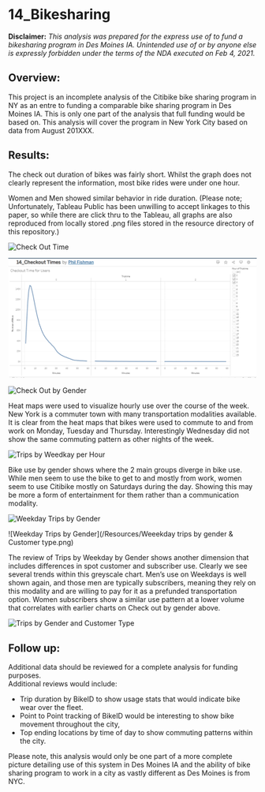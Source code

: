 # 14_Bikesharing
**Disclaimer:**
*This analysis was prepared for the express use of to fund a bikesharing program in Des Moines IA.  Unintended use of or by anyone else is expressly forbidden under the terms of the NDA executed on Feb 4, 2021.*

## Overview:
This project is an incomplete analysis of the Citibike bike sharing program in NY as an entre to funding a comparable bike sharing program in Des Moines IA.   This is only one part of the analysis that full funding would be based on.   This analysis will cover the program in New York City based on data from August 201XXX.    


## Results:
The check out duration of bikes was fairly short.   Whilst the graph does not clearly represent the information, most bike rides were under one hour.

Women and Men showed similar behavior in ride duration.  (Please note; Unfortunately,  Tableau Public has been unwilling to accept linkages to this paper, so while there are click thru to the Tableau, all graphs are also reproduced from locally stored .png files stored in the resource directory of this repository.)

![Check Out Time](https://public.tableau.com/profile/phil.fishman#!/vizhome/14_CheckOutDuration/CheckOutDuration?publish=yes)


![Checkout Time](https://github.com/SailFish17/14_Citibike_analysis/blob/main/Resources/Checkout%20Times.png)


![Check Out by Gender](https://public.tableau.com/profile/phil.fishman#!/vizhome/14_CheckOutbyGender/CheckOutbyGender?publish=yes)



Heat maps were used to visualize hourly use over the course of the week.   New York is a commuter town with many transportation modalities available. It is clear from the heat maps that bikes were used to commute to and from work on Monday, Tuesday and Thursday.    Interestingly Wednesday did not show the same commuting pattern as other nights of the week.

![Trips by Weedkay per Hour](https://public.tableau.com/profile/phil.fishman#!/vizhome/14_TripsbyWeekdayperHour/TripsbyWeekdayperHour)

Bike use by gender shows where the 2 main groups diverge in bike use.   While men seem to use the bike to get to and mostly from work, women seem to use Citibike mostly on Saturdays during the day.  Showing this may be more a form of entertainment for them rather than a communication modality.

![Weekday Trips by Gender](https://public.tableau.com/profile/phil.fishman#!/vizhome/14_WeekdayTripsbyGender/WeekdayTripsbyGender?publish=yes)


![Weekday Trips by Gender](/Resources/Weeekday trips by gender & Customer type.png)

The review of Trips by Weekday by Gender shows another dimension that includes differences in spot customer and subscriber use.   Clearly we see several trends within this greyscale chart.  Men’s use on Weekdays is well shown again, and those men are typically subscribers, meaning they rely on this modality and are willing to pay for it as a prefunded transportation option.  Women subscribers show a similar use pattern at a lower volume that correlates with earlier charts on Check out by gender above.  

![Trips by Gender and Customer Type](https://public.tableau.com/profile/phil.fishman#!/vizhome/14_CitiBike_Challenge/TripsbyWeekdaybyGender?publish=yes)


## Follow up:
Additional data should be reviewed for a complete analysis for funding purposes.   
Additional reviews would include:

- Trip duration by BikeID to show usage stats that would indicate bike wear over the fleet.   
- Point to Point tracking of BikeID would be interesting to show bike movement throughout the city, 
- Top ending locations by time of day to show commuting patterns within the city.

Please note, this analysis would only be one part of a more complete picture detailing use of this system in Des Moines IA and the ability of bike sharing program to work in a city as vastly different as Des Moines is from NYC.

